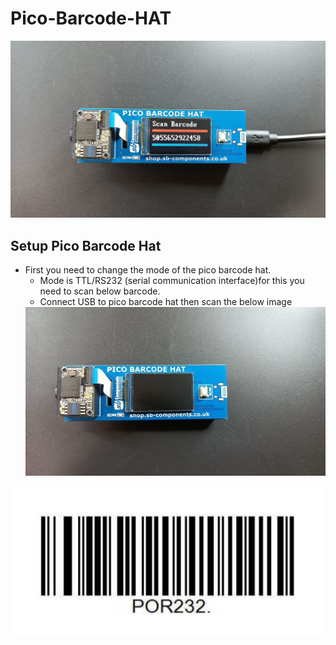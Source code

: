 # Pico-Barcode-HAT

<img src= https://github.com/sbcshop/Pico-Barcode-HAT/blob/main/images/img1.jpg />

## Setup Pico Barcode Hat
* First you need to change the mode of the pico barcode hat.   
  * Mode is TTL/RS232 (serial communication interface)for this you need to scan below barcode.
  * Connect USB to pico barcode hat then scan the below image
  <img src= https://github.com/sbcshop/Pico-Barcode-HAT/blob/main/images/img3.jpg />
  
 <img src= https://github.com/sbcshop/Pico-Barcode-HAT/blob/main/images/TTL_RS232.JPG />

  
   

